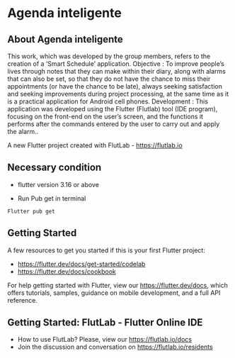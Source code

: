 # Agenda inteligente

## About Agenda inteligente

This work, which was developed by the group members, refers to the creation of
a ‘Smart Schedule’ application. Objective : To improve people’s lives through notes that
they can make within their diary, along with alarms that can also be set, so that they do
not have the chance to miss their appointments (or have the chance to be late), always
seeking satisfaction and seeking improvements during project processing, at the same time
as it is a practical application for Android cell phones. Development : This application
was developed using the Flutter (Flutlab) tool (IDE program), focusing on the front-end
on the user’s screen, and the functions it performs after the commands entered by the
user to carry out and apply the alarm..

A new Flutter project created with FlutLab - https://flutlab.io

## Necessary condition
* flutter version 3.16 or above

* Run Pub get in terminal
```
Flutter pub get
```

## Getting Started

A few resources to get you started if this is your first Flutter project:

- https://flutter.dev/docs/get-started/codelab
- https://flutter.dev/docs/cookbook

For help getting started with Flutter, view our
https://flutter.dev/docs, which offers tutorials,
samples, guidance on mobile development, and a full API reference.

## Getting Started: FlutLab - Flutter Online IDE

- How to use FlutLab? Please, view our https://flutlab.io/docs
- Join the discussion and conversation on https://flutlab.io/residents
